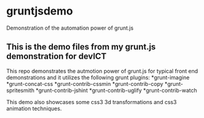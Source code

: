 gruntjsdemo
===========

Demonstration of the automation power of grunt.js

## This is the demo files from my grunt.js demonstration for devICT

This repo demonstrates the autmotion power of grunt.js for typical front end demonstrations and it utilizes the following grunt plugins:
  *grunt-imagine
  *grunt-concat-css
  *grunt-contrib-cssmin
  *grunt-contrib-copy
  *grunt-spritesmith
  *grunt-contrib-jshint
  *grunt-contrib-uglify
  *grunt-contrib-watch

This demo also showcases some css3 3d transformations and css3 animation techniques.
